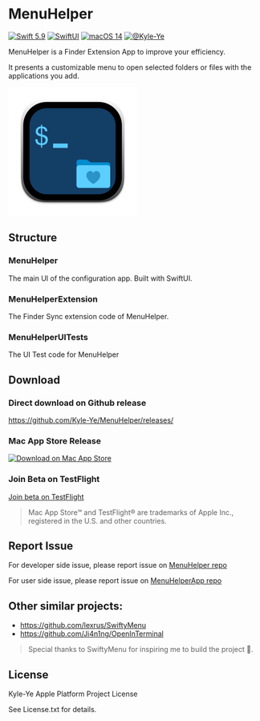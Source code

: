 # MenuHelper

[![Swift 5.9](https://img.shields.io/badge/Swift-5.9-ED523F.svg?style=flat)](https://swift.org/)
[![SwiftUI](https://img.shields.io/badge/SwiftUI-✓-orange)](https://developer.apple.com/xcode/swiftui/)
[![macOS 14](https://img.shields.io/badge/macOS12-Compatible-green)](https://www.apple.com/macos/monterey/)
[![@Kyle-Ye](https://img.shields.io/badge/contact-%40Kyle--Ye-yellow.svg?style=flat)](https://twitter.com/KyleSwifter)

MenuHelper is a Finder Extension App to improve your efficiency.

It presents a customizable menu to open selected folders or files with the applications you add.

![Menu Helper](MenuHelper/Assets.xcassets/AppIcon.appiconset/icon_256x256.png)

## Structure

### MenuHelper

The main UI of the configuration app. Built with SwiftUI.

### MenuHelperExtension

The Finder Sync extension code of MenuHelper.

### MenuHelperUITests

The UI Test code for MenuHelper

## Download

### Direct download on Github release

https://github.com/Kyle-Ye/MenuHelper/releases/

### Mac App Store Release

[![Download on Mac App Store](https://developer.apple.com/app-store/marketing/guidelines/images/badge-download-on-the-mac-app-store.svg "Download on Mac App Store")](https://apps.apple.com/us/app/menuhelper/id1609383899)

### Join Beta on TestFlight

[Join beta on TestFlight](https://testflight.apple.com/join/rubUwjFo)

> Mac App Store℠ and TestFlight® are trademarks of Apple Inc., registered in the U.S. and other countries.

## Report Issue

For developer side issue, please report issue on [MenuHelper repo](https://github.com/Kyle-Ye/MenuHelper)

For user side issue, please report issue on [MenuHelperApp repo](https://github.com/Kyle-Ye/MenuHelperApp)

## Other similar projects:

- https://github.com/lexrus/SwiftyMenu 
- https://github.com/Ji4n1ng/OpenInTerminal

> Special thanks to SwiftyMenu for inspiring me to build the project 🥰.

## License

Kyle-Ye Apple Platform Project License

See License.txt for details.